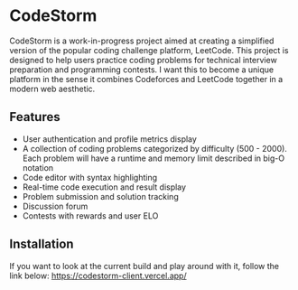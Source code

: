 # CodeStorm

CodeStorm is a work-in-progress project aimed at creating a simplified version of the popular coding challenge platform, LeetCode. This project is designed to help users practice coding problems for technical interview preparation and programming contests. I want this to become a unique platform in the sense it combines Codeforces and LeetCode together in a modern web aesthetic.

## Features

- User authentication and profile metrics display
- A collection of coding problems categorized by difficulty (500 - 2000). Each problem will have a runtime and memory limit described in big-O notation
- Code editor with syntax highlighting
- Real-time code execution and result display
- Problem submission and solution tracking
- Discussion forum
- Contests with rewards and user ELO


## Installation

If you want to look at the current build and play around with it, follow the link below:
https://codestorm-client.vercel.app/
